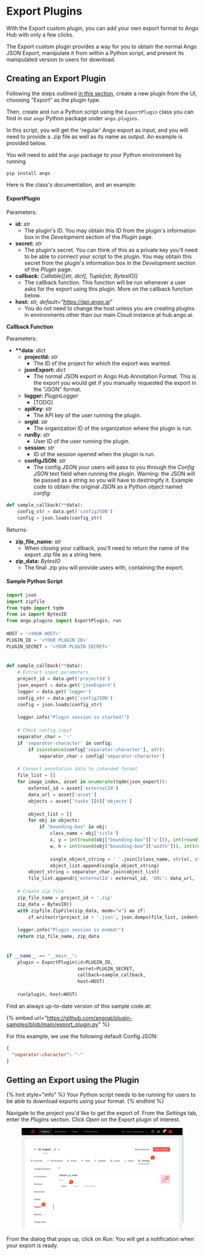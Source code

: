 # Export Plugins

With the Export custom plugin, you can add your own export format to Ango Hub with only a few clicks.

The Export custom plugin provides a way for you to obtain the normal Ango JSON Export, manipulate it from within a Python script, and present its manipulated version to users for download.

## Creating an Export Plugin

Following the steps outlined [in this section](./#creating-a-new-plugin), create a new plugin from the UI, choosing "Export" as the plugin type.

Then, create and run a Python script using the `ExportPlugin` class you can find in our `ango` Python package under `ango.plugins`.

In this script, you will get the 'regular' Ango export as input, and you will need to provide a .zip file as well as its name as output. An example is provided below.

You will need to add the `ango` package to your Python environment by running

```
pip install ango
```

Here is the class's documentation, and an example:

#### ExportPlugin

Parameters:

* **id:** _str_
  * The plugin's ID. You may obtain this ID from the plugin's information box in the _Development_ section of the _Plugin_ page.
* **secret:** _str_
  * The plugin's secret. You can think of this as a private key you'll need to be able to connect your script to the plugin. You may obtain this secret from the plugin's information box in the _Development_ section of the _Plugin_ page.
* **callback:** _Callable\[\[str, dict], Tuple\[str, BytesIO]]_
  * The callback function. This function will be run whenever a user asks for the export using this plugin. More on the callback function below.
* **host:** _str, default="https://api.ango.ai"_
  * You do not need to change the host unless you are creating plugins in environments other than our main Cloud instance at hub.ango.ai.

**Callback Function**

Parameters:

* **\*\*data**: _dict_
  * **projectId:** _str_
    * The ID of the project for which the export was wanted.
  * **jsonExport:** _dict_
    * The normal JSON export in Ango Hub Annotation Format. This is the export you would get if you manually requested the export in the "JSON" format.
  * **logger:** _PluginLogger_
    * \[TODO]
  * **apiKey**: _str_
    * The API key of the user running the plugin.
  * **orgId**: _str_
    * The organization ID of the organization where the plugin is run.
  * **runBy**: _str_
    * User ID of the user running the plugin.
  * **session**: _str_
    * ID of the session opened when the plugin is run.
  * **configJSON**: _str_
    * The config JSON your users will pass to you through the _Config JSON_ text field when running the plugin. Warning: the JSON will be passed as a string so you will have to destringify it. Example code to obtain the original JSON as a Python object named _config_:

```python
def sample_callback(**data):
    config_str = data.get('configJSON')
    config = json.loads(config_str)
```

Returns:

* **zip\_file\_name:** _str_
  * When closing your callback, you'll need to return the name of the export .zip file as a string here.
* **zip\_data:** _BytesIO_
  * The final .zip you will provide users with, containing the export.

#### Sample Python Script

```python
import json
import zipfile
from tqdm import tqdm
from io import BytesIO
from ango.plugins import ExportPlugin, run

HOST = '<YOUR HOST>'
PLUGIN_ID = '<YOUR PLUGIN ID>'
PLUGIN_SECRET = '<YOUR PLUGIN SECRET>'


def sample_callback(**data):
    # Extract input parameters
    project_id = data.get('projectId')
    json_export = data.get('jsonExport')
    logger = data.get('logger')
    config_str = data.get('configJSON')
    config = json.loads(config_str)

    logger.info("Plugin session is started!")

    # Check config input
    separator_char = '-'
    if 'separator-character' in config:
        if isinstance(config['separator-character'], str):
            separator_char = config['separator-character']

    # Convert annotation data to intended format
    file_list = []
    for image_index, asset in enumerate(tqdm(json_export)):
        external_id = asset['externalId']
        data_url = asset['asset']
        objects = asset['tasks'][0]['objects']

        object_list = []
        for obj in objects:
            if "bounding-box" in obj:
                class_name = obj['title']
                x, y = int(round(obj["bounding-box"]['x'])), int(round(obj["bounding-box"]['y']))
                w, h = int(round(obj["bounding-box"]['width'])), int(round(obj["bounding-box"]['height']))

                single_object_string = ' '.join([class_name, str(x), str(y), str(w), str(h)])
                object_list.append(single_object_string)
        object_string = separator_char.join(object_list)
        file_list.append({'externalId': external_id, 'URL': data_url, 'Annotations': object_string})

    # Create zip file
    zip_file_name = project_id + '.zip'
    zip_data = BytesIO()
    with zipfile.ZipFile(zip_data, mode="w") as zf:
        zf.writestr(project_id + '.json', json.dumps(file_list, indent=4))

    logger.info("Plugin session is ended!")
    return zip_file_name, zip_data


if __name__ == "__main__":
    plugin = ExportPlugin(id=PLUGIN_ID,
                          secret=PLUGIN_SECRET,
                          callback=sample_callback,
                          host=HOST)

    run(plugin, host=HOST)
```

Find an always up-to-date version of this sample code at:

{% embed url="https://github.com/angoai/plugin-samples/blob/main/export_plugin.py" %}

For this example, we use the following default Config JSON:

```json
{
  "separator-character": "-"
}
```

## Getting an Export using the Plugin

{% hint style="info" %}
Your Python script needs to be running for users to be able to download exports using your format.
{% endhint %}

Navigate to the project you'd like to get the export of. From the _Settings_ tab, enter the _Plugins_ section. Click _Open_ on the Export plugin of interest.

<figure><img src="../../.gitbook/assets/image (382).png" alt=""><figcaption></figcaption></figure>

From the dialog that pops up, click on _Run_. You will get a notification when your export is ready.
